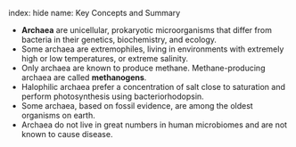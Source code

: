 index: hide
name: Key Concepts and Summary

  *  **Archaea** are unicellular, prokaryotic microorganisms that differ from bacteria in their genetics, biochemistry, and ecology.
  * Some archaea are extremophiles, living in environments with extremely high or low temperatures, or extreme salinity.
  * Only archaea are known to produce methane. Methane-producing archaea are called  **methanogens**.
  * Halophilic archaea prefer a concentration of salt close to saturation and perform photosynthesis using bacteriorhodopsin.
  * Some archaea, based on fossil evidence, are among the oldest organisms on earth.
  * Archaea do not live in great numbers in human microbiomes and are not known to cause disease.
